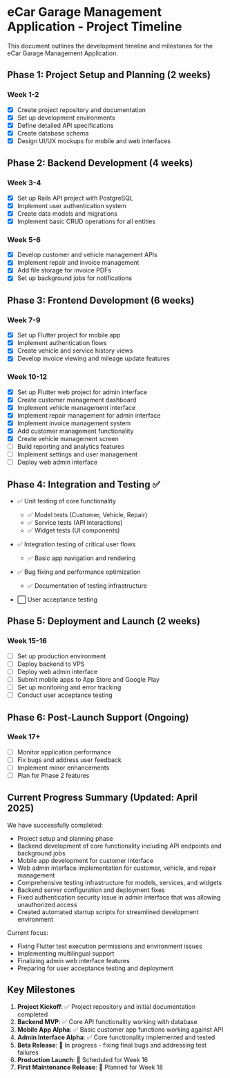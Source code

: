 # eCar Garage Management Application - Project Timeline

This document outlines the development timeline and milestones for the eCar Garage Management Application.

## Phase 1: Project Setup and Planning (2 weeks)

### Week 1-2
- [x] Create project repository and documentation
- [x] Set up development environments
- [x] Define detailed API specifications
- [x] Create database schema
- [x] Design UI/UX mockups for mobile and web interfaces

## Phase 2: Backend Development (4 weeks)

### Week 3-4
- [x] Set up Rails API project with PostgreSQL
- [x] Implement user authentication system
- [x] Create data models and migrations
- [x] Implement basic CRUD operations for all entities

### Week 5-6
- [x] Develop customer and vehicle management APIs
- [x] Implement repair and invoice management
- [x] Add file storage for invoice PDFs
- [x] Set up background jobs for notifications

## Phase 3: Frontend Development (6 weeks)

### Week 7-9
- [x] Set up Flutter project for mobile app
- [x] Implement authentication flows
- [x] Create vehicle and service history views
- [x] Develop invoice viewing and mileage update features

### Week 10-12
- [x] Set up Flutter web project for admin interface
- [x] Create customer management dashboard
- [x] Implement vehicle management interface
- [x] Implement repair management for admin interface
- [x] Implement invoice management system
- [x] Add customer management functionality
- [x] Create vehicle management screen
- [ ] Build reporting and analytics features
- [ ] Implement settings and user management
- [ ] Deploy web admin interface

## Phase 4: Integration and Testing ✅

- ✅ Unit testing of core functionality
  - ✅ Model tests (Customer, Vehicle, Repair)
  - ✅ Service tests (API interactions)
  - ✅ Widget tests (UI components)

- ✅ Integration testing of critical user flows
  - ✅ Basic app navigation and rendering

- ✅ Bug fixing and performance optimization
  - ✅ Documentation of testing infrastructure

- ⬜ User acceptance testing

## Phase 5: Deployment and Launch (2 weeks)

### Week 15-16
- [ ] Set up production environment
- [ ] Deploy backend to VPS
- [ ] Deploy web admin interface
- [ ] Submit mobile apps to App Store and Google Play
- [ ] Set up monitoring and error tracking
- [ ] Conduct user acceptance testing

## Phase 6: Post-Launch Support (Ongoing)

### Week 17+
- [ ] Monitor application performance
- [ ] Fix bugs and address user feedback
- [ ] Implement minor enhancements
- [ ] Plan for Phase 2 features

## Current Progress Summary (Updated: April 2025)

We have successfully completed:
- Project setup and planning phase
- Backend development of core functionality including API endpoints and background jobs
- Mobile app development for customer interface
- Web admin interface implementation for customer, vehicle, and repair management
- Comprehensive testing infrastructure for models, services, and widgets
- Backend server configuration and deployment fixes
- Fixed authentication security issue in admin interface that was allowing unauthorized access
- Created automated startup scripts for streamlined development environment

Current focus:
- Fixing Flutter test execution permissions and environment issues
- Implementing multilingual support
- Finalizing admin web interface features
- Preparing for user acceptance testing and deployment

## Key Milestones

1. **Project Kickoff**: ✅ Project repository and initial documentation completed
2. **Backend MVP**: ✅ Core API functionality working with database
3. **Mobile App Alpha**: ✅ Basic customer app functions working against API
4. **Admin Interface Alpha**: ✅ Core functionality implemented and tested
5. **Beta Release**: 🔄 In progress - fixing final bugs and addressing test failures
6. **Production Launch**: 🔄 Scheduled for Week 16
7. **First Maintenance Release**: 🔄 Planned for Week 18 